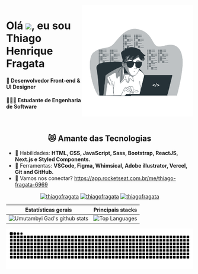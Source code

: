 <img src="developer.svg" min-width="300px" max-width="300px" width="300px" align="right" alt="Computador">

<h1>Olá <img src="https://raw.githubusercontent.com/kaueMarques/kaueMarques/master/hi.gif" width="30px">, eu sou Thiago Henrique Fragata</h1>
<h4>🦄 Desenvolvedor Front-end & UI Designer</h4>
<h4>👨🏻‍🎓 Estudante de Engenharia de Software</h4>

<br/>

<h2 align="center">😻 Amante das Tecnologias</h2>

- 🦄 Habilidades: <strong>HTML, CSS, JavaScript, Sass, Bootstrap, ReactJS, Next.js e Styled Components.</strong>
- 💼 Ferramentas: <strong>VSCode, Figma, Whimsical, Adobe illustrator, Vercel, Git and GitHub.</strong>
- 🚀 Vamos nos conectar? https://app.rocketseat.com.br/me/thiago-fragata-6969

<p align="center">
<a href="https://www.linkedin.com/in/thiago-henrique-fragata-2603b5207/" target="blank"><img align="center" src="https://cdn.jsdelivr.net/npm/simple-icons@3.0.1/icons/linkedin.svg" alt="thiagofragata" height="30" width="30" /></a>
<a href="https://www.facebook.com/tfragata" target="blank"><img align="center" src="https://cdn.jsdelivr.net/npm/simple-icons@3.0.1/icons/facebook.svg" alt="thiagofragata" height="30" width="30" /></a>
<a href="https://www.instagram.com/_thiagofragata/" target="blank"><img align="center" src="https://cdn.jsdelivr.net/npm/simple-icons@3.0.1/icons/instagram.svg" alt="thiagofragata" height="30" width="30" /></a>
</p>

| Estatísticas gerais                                                                                                                                                     | Principais stacks                                                                                                                                                                 |
| ----------------------------------------------------------------------------------------------------------------------------------------------------------------------- | --------------------------------------------------------------------------------------------------------------------------------------------------------------------------------- |
| ![Umutambyi Gad's github stats](https://github-readme-stats.vercel.app/api?username=ThiagoFragata&show_icons=true&hide_border=true&count_private=true&theme=tokyonight) | ![Top Languages](https://github-readme-stats.vercel.app/api/top-langs/?username=ThiagoFragata&langs_count=10&count_private=true&hide_border=true&theme=tokyonight&layout=compact) |

 ![Snake animation](https://github.com/thiagofragata/thiagofragata/blob/output/github-contribution-grid-snake.svg)
